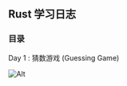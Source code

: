 ## Rust 学习日志

### 目录

Day 1 : 猜数游戏 (Guessing Game)

![Alt](https://repobeats.axiom.co/api/embed/c3923f2b0ea8c9c9f79ac6ced33562f22a9b4b43.svg "Repobeats analytics image")